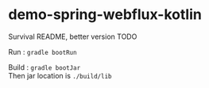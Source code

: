 # demo-spring-webflux-kotlin
Survival README, better version TODO

Run :
`gradle bootRun`

Build : `gradle bootJar`\
Then jar location is `./build/lib`